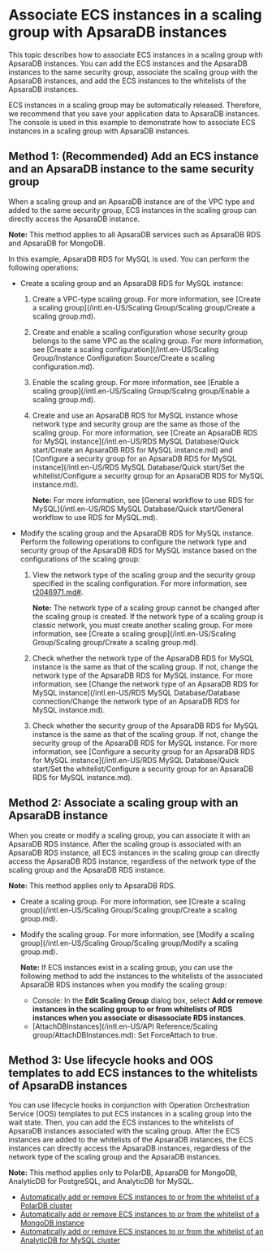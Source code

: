 # Associate ECS instances in a scaling group with ApsaraDB instances

This topic describes how to associate ECS instances in a scaling group with ApsaraDB instances. You can add the ECS instances and the ApsaraDB instances to the same security group, associate the scaling group with the ApsaraDB instances, and add the ECS instances to the whitelists of the ApsaraDB instances.

ECS instances in a scaling group may be automatically released. Therefore, we recommend that you save your application data to ApsaraDB instances. The console is used in this example to demonstrate how to associate ECS instances in a scaling group with ApsaraDB instances.

## Method 1: \(Recommended\) Add an ECS instance and an ApsaraDB instance to the same security group

When a scaling group and an ApsaraDB instance are of the VPC type and added to the same security group, ECS instances in the scaling group can directly access the ApsaraDB instance.

**Note:** This method applies to all ApsaraDB services such as ApsaraDB RDS and ApsaraDB for MongoDB.

In this example, ApsaraDB RDS for MySQL is used. You can perform the following operations:

-   Create a scaling group and an ApsaraDB RDS for MySQL instance:
    1.  Create a VPC-type scaling group. For more information, see [Create a scaling group](/intl.en-US/Scaling Group/Scaling group/Create a scaling group.md).
    2.  Create and enable a scaling configuration whose security group belongs to the same VPC as the scaling group. For more information, see [Create a scaling configuration](/intl.en-US/Scaling Group/Instance Configuration Source/Create a scaling configuration.md).
    3.  Enable the scaling group. For more information, see [Enable a scaling group](/intl.en-US/Scaling Group/Scaling group/Enable a scaling group.md).
    4.  Create and use an ApsaraDB RDS for MySQL instance whose network type and security group are the same as those of the scaling group. For more information, see [Create an ApsaraDB RDS for MySQL instance](/intl.en-US/RDS MySQL Database/Quick start/Create an ApsaraDB RDS for MySQL instance.md) and [Configure a security group for an ApsaraDB RDS for MySQL instance](/intl.en-US/RDS MySQL Database/Quick start/Set the whitelist/Configure a security group for an ApsaraDB RDS for MySQL instance.md).

        **Note:** For more information, see [General workflow to use RDS for MySQL](/intl.en-US/RDS MySQL Database/Quick start/General workflow to use RDS for MySQL.md).

-   Modify the scaling group and the ApsaraDB RDS for MySQL instance. Perform the following operations to configure the network type and security group of the ApsaraDB RDS for MySQL instance based on the configurations of the scaling group:
    1.  View the network type of the scaling group and the security group specified in the scaling configuration. For more information, see [t2046971.md\#]().

        **Note:** The network type of a scaling group cannot be changed after the scaling group is created. If the network type of a scaling group is classic network, you must create another scaling group. For more information, see [Create a scaling group](/intl.en-US/Scaling Group/Scaling group/Create a scaling group.md).

    2.  Check whether the network type of the ApsaraDB RDS for MySQL instance is the same as that of the scaling group. If not, change the network type of the ApsaraDB RDS for MySQL instance. For more information, see [Change the network type of an ApsaraDB RDS for MySQL instance](/intl.en-US/RDS MySQL Database/Database connection/Change the network type of an ApsaraDB RDS for MySQL instance.md).
    3.  Check whether the security group of the ApsaraDB RDS for MySQL instance is the same as that of the scaling group. If not, change the security group of the ApsaraDB RDS for MySQL instance. For more information, see [Configure a security group for an ApsaraDB RDS for MySQL instance](/intl.en-US/RDS MySQL Database/Quick start/Set the whitelist/Configure a security group for an ApsaraDB RDS for MySQL instance.md).

## Method 2: Associate a scaling group with an ApsaraDB instance

When you create or modify a scaling group, you can associate it with an ApsaraDB RDS instance. After the scaling group is associated with an ApsaraDB RDS instance, all ECS instances in the scaling group can directly access the ApsaraDB RDS instance, regardless of the network type of the scaling group and the ApsaraDB RDS instance.

**Note:** This method applies only to ApsaraDB RDS.

-   Create a scaling group. For more information, see [Create a scaling group](/intl.en-US/Scaling Group/Scaling group/Create a scaling group.md).
-   Modify the scaling group. For more information, see [Modify a scaling group](/intl.en-US/Scaling Group/Scaling group/Modify a scaling group.md).

    **Note:** If ECS instances exist in a scaling group, you can use the following method to add the instances to the whitelists of the associated ApsaraDB RDS instances when you modify the scaling group:

    -   Console: In the **Edit Scaling Group** dialog box, select **Add or remove instances in the scaling group to or from whitelists of RDS instances when you associate or disassociate RDS instances**.
    -   [AttachDBInstances](/intl.en-US/API Reference/Scaling group/AttachDBInstances.md): Set ForceAttach to true.

## Method 3: Use lifecycle hooks and OOS templates to add ECS instances to the whitelists of ApsaraDB instances

You can use lifecycle hooks in conjunction with Operation Orchestration Service \(OOS\) templates to put ECS instances in a scaling group into the wait state. Then, you can add the ECS instances to the whitelists of ApsaraDB instances associated with the scaling group. After the ECS instances are added to the whitelists of the ApsaraDB instances, the ECS instances can directly access the ApsaraDB instances, regardless of the network type of the scaling group and the ApsaraDB instances.

**Note:** This method applies only to PolarDB, ApsaraDB for MongoDB, AnalyticDB for PostgreSQL, and AnalyticDB for MySQL.

-   [Automatically add or remove ECS instances to or from the whitelist of a PolarDB cluster]()
-   [Automatically add or remove ECS instances to or from the whitelist of a MongoDB instance]()
-   [Automatically add or remove ECS instances to or from the whitelist of an AnalyticDB for MySQL cluster]()

